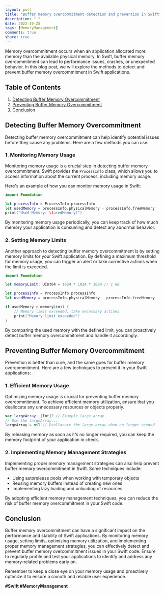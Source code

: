 ```yaml
---
layout: post
title: "Buffer memory overcommitment detection and prevention in Swift"
description: " "
date: 2023-10-25
tags: [MemoryManagement]
comments: true
share: true
---
```


Memory overcommitment occurs when an application allocated more memory than the available physical memory. In Swift, buffer memory overcommitment can lead to performance issues, crashes, or unexpected behavior. In this blog post, we will explore the methods to detect and prevent buffer memory overcommitment in Swift applications.

## Table of Contents
1. [Detecting Buffer Memory Overcommitment](#detecting-buffer-memory-overcommitment)
2. [Preventing Buffer Memory Overcommitment](#preventing-buffer-memory-overcommitment)
3. [Conclusion](#conclusion)


## Detecting Buffer Memory Overcommitment

Detecting buffer memory overcommitment can help identify potential issues before they cause any problems. Here are a few methods you can use:

### 1. Monitoring Memory Usage

Monitoring memory usage is a crucial step in detecting buffer memory overcommitment. Swift provides the `ProcessInfo` class, which allows you to access information about the current process, including memory usage.

Here's an example of how you can monitor memory usage in Swift:

```swift
import Foundation

let processInfo = ProcessInfo.processInfo
let usedMemory = processInfo.physicalMemory - processInfo.freeMemory
print("Used Memory: \(usedMemory)")
```

By monitoring memory usage periodically, you can keep track of how much memory your application is consuming and detect any abnormal behavior.

### 2. Setting Memory Limits

Another approach to detecting buffer memory overcommitment is by setting memory limits for your Swift application. By defining a maximum threshold for memory usage, you can trigger an alert or take corrective actions when the limit is exceeded.

```swift
import Foundation

let memoryLimit: UInt64 = 1024 * 1024 * 1024 // 1 GB

let processInfo = ProcessInfo.processInfo
let usedMemory = processInfo.physicalMemory - processInfo.freeMemory

if usedMemory > memoryLimit {
    // Memory limit exceeded, take necessary actions
    print("Memory limit exceeded")
}
```

By comparing the used memory with the defined limit, you can proactively detect buffer memory overcommitment and handle it accordingly.

## Preventing Buffer Memory Overcommitment

Prevention is better than cure, and the same goes for buffer memory overcommitment. Here are a few techniques to prevent it in your Swift applications:

### 1. Efficient Memory Usage

Optimizing memory usage is crucial for preventing buffer memory overcommitment. To achieve efficient memory utilization, ensure that you deallocate any unnecessary resources or objects properly.

```swift
var largeArray: [Int]? // Example large array
// Use the largeArray...
largeArray = nil // Deallocate the large array when no longer needed
```

By releasing memory as soon as it's no longer required, you can keep the memory footprint of your application in check.

### 2. Implementing Memory Management Strategies

Implementing proper memory management strategies can also help prevent buffer memory overcommitment in Swift. Some techniques include:

- Using autorelease pools when working with temporary objects
- Reusing memory buffers instead of creating new ones
- Implementing lazy loading and unloading of resources

By adopting efficient memory management techniques, you can reduce the risk of buffer memory overcommitment in your Swift code.

## Conclusion

Buffer memory overcommitment can have a significant impact on the performance and stability of Swift applications. By monitoring memory usage, setting limits, optimizing memory utilization, and implementing proper memory management strategies, you can effectively detect and prevent buffer memory overcommitment issues in your Swift code. Ensure to regularly profile and test your applications to identify and address any memory-related problems early on.

Remember to keep a close eye on your memory usage and proactively optimize it to ensure a smooth and reliable user experience.

**#Swift #MemoryManagement**